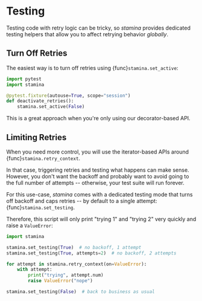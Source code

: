# Testing

Testing code with retry logic can be tricky, so *stamina* provides dedicated testing helpers that allow you to affect retrying behavior *globally*.


## Turn Off Retries

The easiest way is to turn off retries using {func}`stamina.set_active`:

```python
import pytest
import stamina

@pytest.fixture(autouse=True, scope="session")
def deactivate_retries():
    stamina.set_active(False)
```

This is a great approach when you're only using our decorator-based API.


## Limiting Retries

When you need more control, you will use the iterator-based APIs around {func}`stamina.retry_context`.

In that case, triggering retries and testing what happens can make sense.
However, you don't want the backoff and probably want to avoid going to the full number of attempts -- otherwise, your test suite will run forever.

For this use-case, *stamina* comes with a dedicated testing mode that turns off backoff and caps retries -- by default to a single attempt: {func}`stamina.set_testing`.

Therefore, this script will only print "trying 1" and "trying 2" very quickly and raise a `ValueError`:

```python
import stamina

stamina.set_testing(True)  # no backoff, 1 attempt
stamina.set_testing(True, attempts=2)  # no backoff, 2 attempts

for attempt in stamina.retry_context(on=ValueError):
    with attempt:
        print("trying", attempt.num)
        raise ValueError("nope")

stamina.set_testing(False)  # back to business as usual
```

